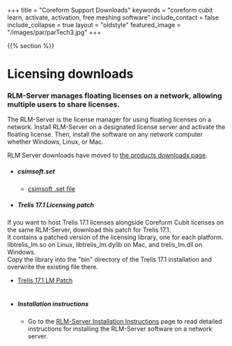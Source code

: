 +++
title = "Coreform Support Downloads"
keywords = "coreform cubit learn, activate, activation, free meshing software"
include_contact = false
include_collapse = true
layout = "oldstyle"
featured_image = "/images/par/parTech3.jpg"
+++

{{% section %}}

# Licensing downloads

### RLM-Server manages floating licenses on a network, allowing multiple users to share licenses.

The RLM-Server is the license manager for using floating licenses on a network. Install RLM-Server on a
designated license server and activate the floating license. Then, install the software on any network
computer whether Windows, Linux, or Mac.

RLM Server downloads have moved to [the products downloads page](/products/downloads).

* ##### csimsoft.set
  * [csimsoft .set file](/downloads/csimsoft.set)

* ##### Trelis 17.1 Licensing patch
If you want to host Trelis 17.1 licenses alongside Coreform Cubit licenses on the same RLM-Server, download this patch for Trelis 17.1.  
It contains a patched version of the licensing library, one for each platform.  libtrelis_lm.so on Linux, libtrelis_lm.dylib on Mac, and trelis_lm.dll on Windows.  
Copy the library into the "bin" directory of the Trelis 17.1 installation and overwrite the existing file there.  
  * [Trelis 17.1 LM Patch](/downloads/Trelis-17.1LMPatch.zip)
<br><br>

* ##### Installation instructions
  * Go to the [RLM-Server Installation Instructions](/support/activation/rlmserverinstall) page to read  detailed instructions for installing the RLM-Server software on a network server.   


<br><br><br>